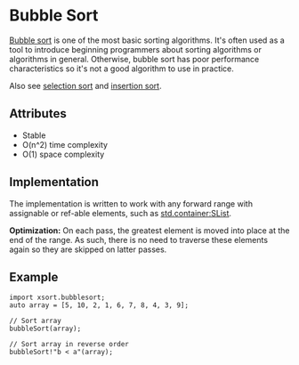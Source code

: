 # Bubble Sort #
[Bubble sort](https://en.wikipedia.org/wiki/Bubble_sort) is one of the most basic sorting algorithms. It's often used as a tool to introduce beginning programmers about sorting algorithms or algorithms in general. Otherwise, bubble sort has poor performance characteristics so it's not a good algorithm to use in practice.

Also see [selection sort](https://en.wikipedia.org/wiki/Selection_sort) and [insertion sort](https://en.wikipedia.org/wiki/Insertion_sort).

## Attributes ##
- Stable
- O(n^2) time complexity
- O(1) space complexity

## Implementation ##
The implementation is written to work with any forward range with assignable or ref-able elements, such as [std.container:SList](http://dlang.org/phobos/std_container.html#.SList).

**Optimization:** On each pass, the greatest element is moved into place at the end of the range. As such, there is no need to traverse these elements again so they are skipped on latter passes.

## Example ##
    import xsort.bubblesort;
    auto array = [5, 10, 2, 1, 6, 7, 8, 4, 3, 9];
    
    // Sort array
    bubbleSort(array);
    
    // Sort array in reverse order
    bubbleSort!"b < a"(array);